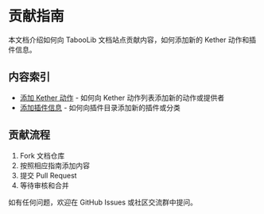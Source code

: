 # 贡献指南

本文档介绍如何向 TabooLib 文档站点贡献内容，如何添加新的 Kether 动作和插件信息。

## 内容索引

- [添加 Kether 动作](./kether-action.md) - 如何向 Kether 动作列表添加新的动作或提供者
- [添加插件信息](./plugin-info.md) - 如何向插件目录添加新的插件或分类

## 贡献流程

1. Fork 文档仓库
2. 按照相应指南添加内容
3. 提交 Pull Request
4. 等待审核和合并

如有任何问题，欢迎在 GitHub Issues 或社区交流群中提问。
